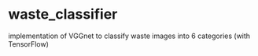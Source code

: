 # waste_classifier
implementation of VGGnet to classify waste images into 6 categories (with TensorFlow)
